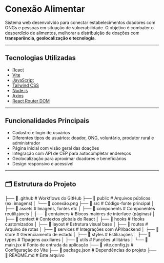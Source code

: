 #  Conexão Alimentar

Sistema web desenvolvido para conectar estabelecimentos doadores com ONGs e pessoas em situação de vulnerabilidade. O objetivo é combater o desperdício de alimentos, melhorar a distribuição de doações com **transparência, geolocalização e tecnologia**.

---

##  Tecnologias Utilizadas

- [React](https://reactjs.org/)
- [Vite](https://vitejs.dev/)
- [JavaScript](https://developer.mozilla.org/pt-BR/docs/Web/JavaScript)
- [Tailwind CSS](https://tailwindcss.com/)
- [Node.js](https://nodejs.org/)
- [Axios](https://axios-http.com/)
- [React Router DOM](https://reactrouter.com/)

---

##  Funcionalidades Principais

- Cadastro e login de usuários
- Diferentes tipos de usuários: doador, ONG, voluntário, produtor rural e administrador
- Página inicial com visão geral das doações
- Integração com API de CEP para autocompletar endereços
- Geolocalização para aproximar doadores e beneficiários
- Design responsivo e acessível

---

## 🗂️ Estrutura do Projeto

├── 📁 .github # Workflows do GitHub
├── 📁 public # Arquivos públicos (ex: imagens)
│ └── 📄 conexão.png
├── 📁 src # Código-fonte principal
│ ├── 📁 assets # Imagens, fontes etc
│ ├── 📁 components # Componentes reutilizáveis
│ ├── 📁 containers # Blocos maiores de interface (páginas)
│ ├── 📁 context # Contextos globais do React
│ ├── 📁 hooks # Hooks customizados
│ ├── 📁 layout # Estrutura visual base
│ ├── 📁 routes # Arquivo de rotas
│ ├── 📁 services # Integrações com API/backend
│ ├── 📁 store # Gerenciamento de estado
│ ├── 📁 styles # Estilizações
│ ├── 📁 types # Tipagens auxiliares
│ ├── 📁 utils # Funções utilitárias
│ └── 📄 main.jsx # Ponto de entrada da aplicação
├── 📄 vite.config.js # Configuração do Vite
├── 📄 package.json # Dependências do projeto
├── 📄 README.md # Este arquivo

